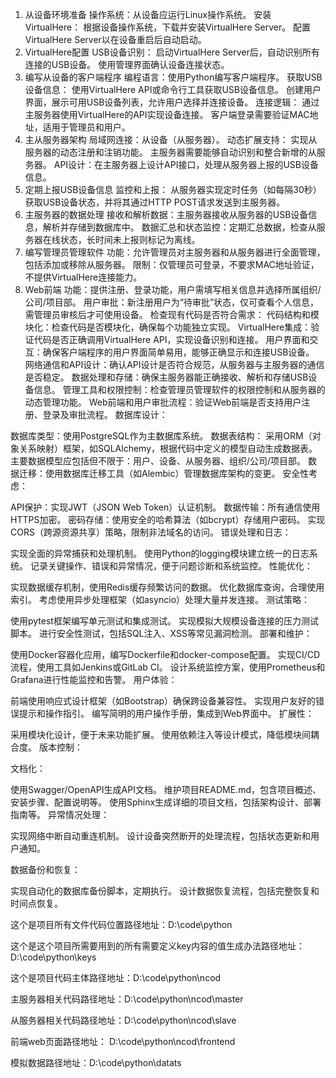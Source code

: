 1. 从设备环境准备
操作系统：从设备应运行Linux操作系统。
安装VirtualHere：
根据设备操作系统，下载并安装VirtualHere Server。
配置VirtualHere Server以在设备重启后自动启动。
2. VirtualHere配置
USB设备识别：
启动VirtualHere Server后，自动识别所有连接的USB设备。
使用管理界面确认设备连接状态。
3. 编写从设备的客户端程序
编程语言：使用Python编写客户端程序。
获取USB设备信息：
使用VirtualHere API或命令行工具获取USB设备信息。
创建用户界面，展示可用USB设备列表，允许用户选择并连接设备。
连接逻辑：
通过主服务器使用VirtualHere的API实现设备连接。
客户端登录需要验证MAC地址，适用于管理员和用户。
4. 主从服务器架构
局域网连接：从设备（从服务器）。
动态扩展支持：
实现从服务器的动态注册和注销功能。
主服务器需要能够自动识别和整合新增的从服务器。
API设计：在主服务器上设计API接口，处理从服务器上报的USB设备信息。
5. 定期上报USB设备信息
监控和上报：
从服务器实现定时任务（如每隔30秒）获取USB设备状态，并将其通过HTTP POST请求发送到主服务器。
6. 主服务器的数据处理
接收和解析数据：主服务器接收从服务器的USB设备信息，解析并存储到数据库中。
数据汇总和状态监控：定期汇总数据，检查从服务器在线状态，长时间未上报则标记为离线。
7. 编写管理员管理软件
功能：允许管理员对主服务器和从服务器进行全面管理，包括添加或移除从服务器。
限制：仅管理员可登录，不要求MAC地址验证，不提供VirtualHere连接能力。
8. Web前端
功能：提供注册、登录功能，用户需填写相关信息并选择所属组织/公司/项目部。
用户审批：新注册用户为“待审批”状态，仅可查看个人信息，需管理员审核后才可使用设备。
检查现有代码是否符合需求：
代码结构和模块化：检查代码是否模块化，确保每个功能独立实现。
VirtualHere集成：验证代码是否正确调用VirtualHere API，实现设备识别和连接。
用户界面和交互：确保客户端程序的用户界面简单易用，能够正确显示和连接USB设备。
网络通信和API设计：确认API设计是否符合规范，从服务器与主服务器的通信是否稳定。
数据处理和存储：确保主服务器能正确接收、解析和存储USB设备信息。
管理工具和权限控制：检查管理员管理软件的权限控制和从服务器的动态管理功能。
Web前端和用户审批流程：验证Web前端是否支持用户注册、登录及审批流程。
数据库设计：

数据库类型：使用PostgreSQL作为主数据库系统。
数据表结构：
采用ORM（对象关系映射）框架，如SQLAlchemy，根据代码中定义的模型自动生成数据表。
主要数据模型应包括但不限于：用户、设备、从服务器、组织/公司/项目部。
数据迁移：使用数据库迁移工具（如Alembic）管理数据库架构的变更。
安全性考虑：

API保护：实现JWT（JSON Web Token）认证机制。
数据传输：所有通信使用HTTPS加密。
密码存储：使用安全的哈希算法（如bcrypt）存储用户密码。
实现CORS（跨源资源共享）策略，限制非法域名的访问。
错误处理和日志：

实现全面的异常捕获和处理机制。
使用Python的logging模块建立统一的日志系统。
记录关键操作、错误和异常情况，便于问题诊断和系统监控。
性能优化：

实现数据缓存机制，使用Redis缓存频繁访问的数据。
优化数据库查询，合理使用索引。
考虑使用异步处理框架（如asyncio）处理大量并发连接。
测试策略：

使用pytest框架编写单元测试和集成测试。
实现模拟大规模设备连接的压力测试脚本。
进行安全性测试，包括SQL注入、XSS等常见漏洞检测。
部署和维护：

使用Docker容器化应用，编写Dockerfile和docker-compose配置。
实现CI/CD流程，使用工具如Jenkins或GitLab CI。
设计系统监控方案，使用Prometheus和Grafana进行性能监控和告警。
用户体验：

前端使用响应式设计框架（如Bootstrap）确保跨设备兼容性。
实现用户友好的错误提示和操作指引。
编写简明的用户操作手册，集成到Web界面中。
扩展性：

采用模块化设计，便于未来功能扩展。
使用依赖注入等设计模式，降低模块间耦合度。
版本控制：

文档化：

使用Swagger/OpenAPI生成API文档。
维护项目README.md，包含项目概述、安装步骤、配置说明等。
使用Sphinx生成详细的项目文档，包括架构设计、部署指南等。
异常情况处理：

实现网络中断自动重连机制。
设计设备突然断开的处理流程，包括状态更新和用户通知。

数据备份和恢复：

实现自动化的数据库备份脚本，定期执行。
设计数据恢复流程，包括完整恢复和时间点恢复。

这个是项目所有文件代码位置路径地址：D:\code\python

这个是这个项目所需要用到的所有需要定义key内容的值生成办法路径地址：D:\code\python\keys

这个是项目代码主体路径地址：D:\code\python\ncod

主服务器相关代码路径地址：D:\code\python\ncod\master

从服务器相关代码路径地址：D:\code\python\ncod\slave

前端web页面路径地址： D:\code\python\ncod\frontend

模拟数据路径地址：D:\code\python\datats
